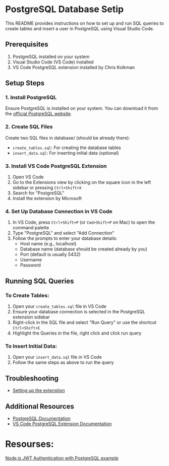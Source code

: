 # PostgreSQL Database Setip

This README provides instructions on how to set up and run SQL queries to create tables and insert a user in PostgreSQL using Visual Studio Code.

## Prerequisites

1. PostgreSQL installed on your system
2. Visual Studio Code (VS Code) installed
3. VS Code PostgreSQL extension installed by Chris Kolkman

## Setup Steps

### 1. Install PostgreSQL

Ensure PostgreSQL is installed on your system. You can download it from the [official PostgreSQL website](https://www.postgresql.org/download/).

### 2. Create SQL Files

Create two SQL files in database/ (should be already there):

-   `create_tables.sql`: For creating the database tables
-   `insert_data.sql`: For inserting initial data (optional)

### 3. Install VS Code PostgreSQL Extension

1. Open VS Code
2. Go to the Extensions view by clicking on the square icon in the left sidebar or pressing `Ctrl+Shift+X`
3. Search for "PostgreSQL"
4. Install the extension by Microsoft

### 4. Set Up Database Connection in VS Code

1. In VS Code, press `Ctrl+Shift+P` (or `Cmd+Shift+P` on Mac) to open the command palette
2. Type "PostgreSQL" and select "Add Connection"
3. Follow the prompts to enter your database details:
    - Host name (e.g., localhost)
    - Database name (database should be created already by you)
    - Port (default is usually 5432)
    - Username
    - Password

## Running SQL Queries

### To Create Tables:

1. Open your `create_tables.sql` file in VS Code
2. Ensure your database connection is selected in the PostgreSQL extension sidebar
3. Right-click in the SQL file and select "Run Query" or use the shortcut `Ctrl+Shift+E`
4. Highlight the Queries in the file, right click and click run query

### To Insert Initial Data:

1. Open your `insert_data.sql` file in VS Code
2. Follow the same steps as above to run the query

## Troubleshooting

-   [Setting up the extenstion](https://ryanhutzley.medium.com/getting-started-with-the-postgresql-extension-for-vscode-d666c281ec72)

## Additional Resources

-   [PostgreSQL Documentation](https://www.postgresql.org/docs/)
-   [VS Code PostgreSQL Extension Documentation](https://marketplace.visualstudio.com/items?itemName=ms-ossdata.vscode-postgresql)

# Resourses:

[Node.js JWT Authentication with PostgreSQL example](https://www.bezkoder.com/node-js-jwt-authentication-postgresql/#Token_Based_Authentication)
